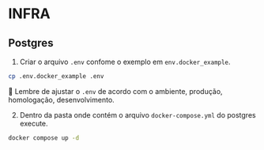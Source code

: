 # INFRA

## Postgres

1. Criar o arquivo `.env` confome o exemplo em  `env.docker_example`.

```bash
cp .env.docker_example .env
```

:memo: Lembre de ajustar o `.env` de acordo com o ambiente, produção, homologação, desenvolvimento.

2. Dentro da pasta onde contém o arquivo `docker-compose.yml` do postgres execute.

```bash
docker compose up -d
```

